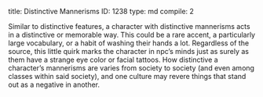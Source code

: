 title:          Distinctive Mannerisms
ID:             1238
type:           md
compile:        2



Similar to distinctive features, a character with distinctive mannerisms acts in a distinctive or memorable way. This could be a rare accent, a particularly large vocabulary, or a habit of washing their hands a lot. Regardless of the source, this little quirk marks the character in npc’s minds just as surely as them have a strange eye color or facial tattoos. How distinctive a character’s mannerisms are varies from society to society (and even among classes within said society), and one culture may revere things that stand out as a negative in another.

